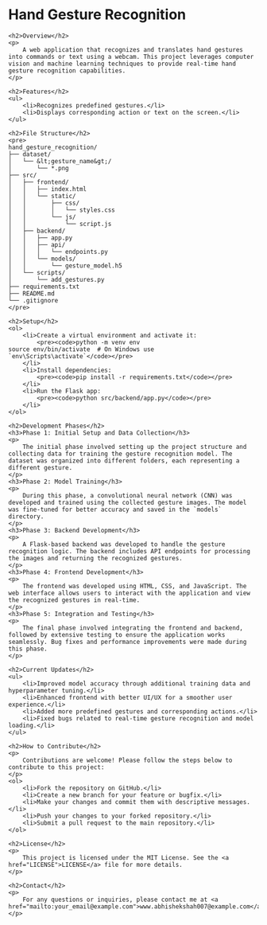 <!DOCTYPE html>
<html lang="en">
<head>
    <meta charset="UTF-8">
    <meta name="viewport" content="width=device-width, initial-scale=1.0">
    <title>Hand Gesture Recognition Project</title>
</head>
<body>
    <h1>Hand Gesture Recognition</h1>

    <h2>Overview</h2>
    <p>
        A web application that recognizes and translates hand gestures into commands or text using a webcam. This project leverages computer vision and machine learning techniques to provide real-time hand gesture recognition capabilities.
    </p>

    <h2>Features</h2>
    <ul>
        <li>Recognizes predefined gestures.</li>
        <li>Displays corresponding action or text on the screen.</li>
    </ul>

    <h2>File Structure</h2>
    <pre>
    hand_gesture_recognition/
    ├── dataset/
    │   └── &lt;gesture_name&gt;/
    │       └── *.png
    ├── src/
    │   ├── frontend/
    │   │   ├── index.html
    │   │   └── static/
    │   │       ├── css/
    │   │       │   └── styles.css
    │   │       └── js/
    │   │           └── script.js
    │   ├── backend/
    │   │   ├── app.py
    │   │   ├── api/
    │   │   │   └── endpoints.py
    │   │   └── models/
    │   │       └── gesture_model.h5
    │   └── scripts/
    │       └── add_gestures.py
    ├── requirements.txt
    ├── README.md
    └── .gitignore
    </pre>

    <h2>Setup</h2>
    <ol>
        <li>Create a virtual environment and activate it:
            <pre><code>python -m venv env
    source env/bin/activate  # On Windows use `env\Scripts\activate`</code></pre>
        </li>
        <li>Install dependencies:
            <pre><code>pip install -r requirements.txt</code></pre>
        </li>
        <li>Run the Flask app:
            <pre><code>python src/backend/app.py</code></pre>
        </li>
    </ol>

    <h2>Development Phases</h2>
    <h3>Phase 1: Initial Setup and Data Collection</h3>
    <p>
        The initial phase involved setting up the project structure and collecting data for training the gesture recognition model. The dataset was organized into different folders, each representing a different gesture.
    </p>
    <h3>Phase 2: Model Training</h3>
    <p>
        During this phase, a convolutional neural network (CNN) was developed and trained using the collected gesture images. The model was fine-tuned for better accuracy and saved in the `models` directory.
    </p>
    <h3>Phase 3: Backend Development</h3>
    <p>
        A Flask-based backend was developed to handle the gesture recognition logic. The backend includes API endpoints for processing the images and returning the recognized gestures.
    </p>
    <h3>Phase 4: Frontend Development</h3>
    <p>
        The frontend was developed using HTML, CSS, and JavaScript. The web interface allows users to interact with the application and view the recognized gestures in real-time.
    </p>
    <h3>Phase 5: Integration and Testing</h3>
    <p>
        The final phase involved integrating the frontend and backend, followed by extensive testing to ensure the application works seamlessly. Bug fixes and performance improvements were made during this phase.
    </p>

    <h2>Current Updates</h2>
    <ul>
        <li>Improved model accuracy through additional training data and hyperparameter tuning.</li>
        <li>Enhanced frontend with better UI/UX for a smoother user experience.</li>
        <li>Added more predefined gestures and corresponding actions.</li>
        <li>Fixed bugs related to real-time gesture recognition and model loading.</li>
    </ul>

    <h2>How to Contribute</h2>
    <p>
        Contributions are welcome! Please follow the steps below to contribute to this project:
    </p>
    <ol>
        <li>Fork the repository on GitHub.</li>
        <li>Create a new branch for your feature or bugfix.</li>
        <li>Make your changes and commit them with descriptive messages.</li>
        <li>Push your changes to your forked repository.</li>
        <li>Submit a pull request to the main repository.</li>
    </ol>

    <h2>License</h2>
    <p>
        This project is licensed under the MIT License. See the <a href="LICENSE">LICENSE</a> file for more details.
    </p>

    <h2>Contact</h2>
    <p>
        For any questions or inquiries, please contact me at <a href="mailto:your_email@example.com">www.abhishekshah007@example.com</a>.
    </p>
</body>
</html>
